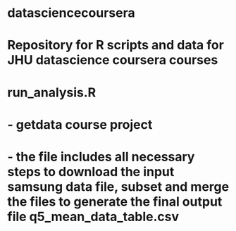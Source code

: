 # datasciencecoursera
# Repository for R scripts and data for JHU datascience coursera courses

# run_analysis.R
# - getdata course project
# - the file includes all necessary steps to download the input samsung data file, subset and merge the files to generate the final output file q5_mean_data_table.csv
